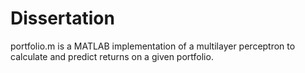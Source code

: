 # Dissertation

portfolio.m is a MATLAB implementation of a multilayer perceptron to calculate and predict returns on a given portfolio.
